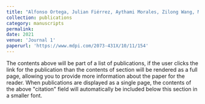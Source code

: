 ```yaml
---
title: "Alfonso Ortega, Julian Fiérrez, Aythami Morales, Zilong Wang, Marina de la Cruz, César Luis Alonso, Tony Ribeiro. Symbolic AI for XAI: evaluating LFIT inductive programming for explaining biases in machine learning"
collection: publications
category: manuscripts
permalink: 
date: 2021
venue: 'Journal 1'
paperurl: 'https://www.mdpi.com/2073-431X/10/11/154'
---
```


The contents above will be part of a list of publications, if the user clicks the link for the publication than the contents of section will be rendered as a full page, allowing you to provide more information about the paper for the reader. When publications are displayed as a single page, the contents of the above "citation" field will automatically be included below this section in a smaller font.
